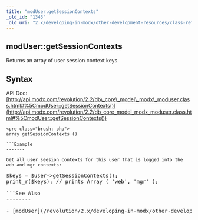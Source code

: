 ```yaml
---
title: "modUser.getSessionContexts"
_old_id: "1343"
_old_uri: "2.x/developing-in-modx/other-development-resources/class-reference/moduser/moduser.getsessioncontexts"
---
```


modUser::getSessionContexts
---------------------------

Returns an array of user session context keys.

Syntax
------

API Doc: [http://api.modx.com/revolution/2.2/db\_core\_model\_modx\_moduser.class.html#%5CmodUser::getSessionContexts()](http://api.modx.com/revolution/2.2/db_core_model_modx_moduser.class.html#%5CmodUser::getSessionContexts())

```
<pre class="brush: php">
array getSessionContexts ()

```Example
-------

Get all user seesion contexts for this user that is logged into the web and mgr contexts:

```
<pre class="brush: php">
$keys = $user->getSessionContexts();
print_r($keys); // prints Array ( 'web', 'mgr' );

```See Also
--------

- [modUser](/revolution/2.x/developing-in-modx/other-development-resources/class-reference/moduser "modUser")
